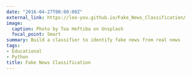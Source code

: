 ```yaml
---
date: "2016-04-27T00:00:00Z"
external_link: https://leo-you.github.io/Fake_News_Classification/
image:
  caption: Photo by Toa Heftiba on Unsplash
  focal_point: Smart
summary: Build a classifier to identify fake news from real news
tags:
- Educational
- Python
title: Fake News Classification
---
```

